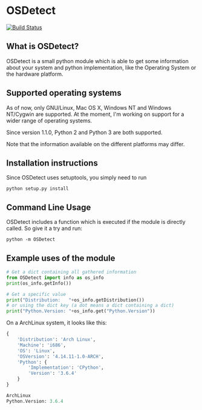 OSDetect
========

[![Build Status](https://travis-ci.org/malte70/OSDetect.svg?branch=master)](https://travis-ci.org/malte70/OSDetect)

What is OSDetect?
-----------------

OSDetect is a small python module which is able to get some information
about your system and python implementation, like the Operating System
or the hardware platform.

Supported operating systems
---------------------------

As of now, only GNU/Linux, Mac OS X, Windows NT and Windows NT/Cygwin are supported. At the
moment, I'm working on support for a wider range of operating systems.

Since version 1.1.0, Python 2 and Python 3 are both supported.

Note that the information available on the different platforms may differ.

Installation instructions
-------------------------

Since OSDetect uses setuptools, you simply need to run

	python setup.py install

Command Line Usage
------------------

OSDetect includes a function which is executed if the module is directly called. So give it
a try and run:

	python -m OSDetect

Example uses of the module
--------------------------

```python
# Get a dict containing all gathered information
from OSDetect import info as os_info
print(os_info.getInfo())

# Get a specific value
print("Distribution:   "+os_info.getDistribution())
# or using the dict key (a dot means a dict containing a dict)
print("Python.Version: "+os_info.get("Python.Version"))
```

On a ArchLinux system, it looks like this:

```python
{
	'Distribution': 'Arch Linux',
	'Machine': 'i686',
	'OS': 'Linux',
	'OSVersion': '4.14.11-1.0-ARCH',
	'Python': {
		'Implementation': 'CPython',
		'Version': '3.6.4'
	}
}

ArchLinux
Python.Version: 3.6.4
```

